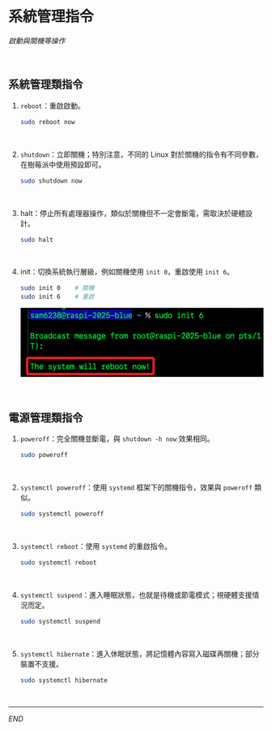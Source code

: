 # 系統管理指令

_啟動與關機等操作_

<br>

## 系統管理類指令

1. `reboot`：重啟啟動。

    ```bash
    sudo reboot now
    ```

<br>

2. `shutdown`：立即關機；特別注意，不同的 Linux 對於關機的指令有不同參數，在樹莓派中使用預設即可。

    ```bash
    sudo shutdown now
    ```

<br>

3. halt：停止所有處理器操作，類似於關機但不一定會斷電，需取決於硬體設計。

    ```bash
    sudo halt
    ```

<br>

4. init：切換系統執行層級，例如關機使用 `init 0`，重啟使用 `init 6`。

    ```bash
    sudo init 0    # 關機
    sudo init 6    # 重啟
    ```

    ![](images/img_13.png)

<br>

## 電源管理類指令

1. `poweroff`：完全關機並斷電，與 `shutdown -h now` 效果相同。

    ```bash
    sudo poweroff
    ```

<br>

2. `systemctl poweroff`：使用 `systemd` 框架下的關機指令，效果與 `poweroff` 類似。

    ```bash
    sudo systemctl poweroff
    ```

<br>

3. `systemctl reboot`：使用 `systemd` 的重啟指令。

    ```bash
    sudo systemctl reboot
    ```

<br>

4. `systemctl suspend`：進入睡眠狀態，也就是待機或節電模式；視硬體支援情況而定。

    ```bash
    sudo systemctl suspend
    ```

<br>

5. `systemctl hibernate`：進入休眠狀態，將記憶體內容寫入磁碟再關機；部分裝置不支援。

    ```bash
    sudo systemctl hibernate
    ```

<br>

___

_END_